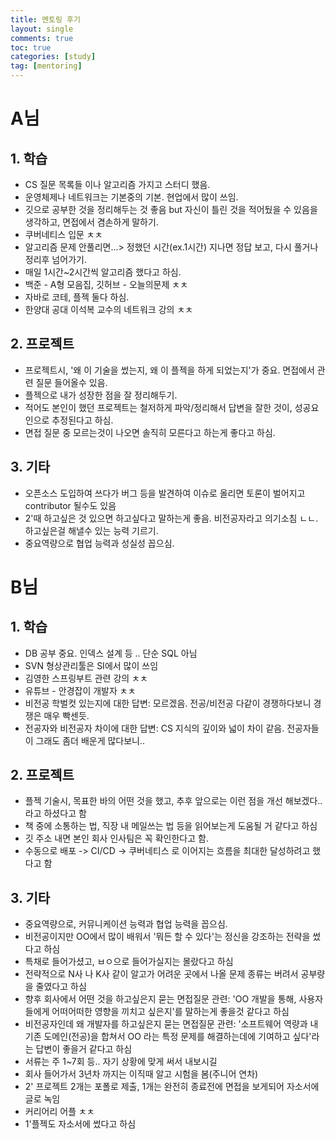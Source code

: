 ```yaml
---
title: 멘토링 후기
layout: single
comments: true
toc: true
categories: [study]
tag: [mentoring]
---
```


# A님
## 1. 학습 
- CS 질문 목록들 이나 알고리즘 가지고 스터디 했음.
- 운영체제나 네트워크는 기본중의 기본. 현업에서 많이 쓰임.
- 깃으로 공부한 것을 정리해두는 것 좋음 but 자신이 틀린 것을 적어뒀을 수 있음을 생각하고, 면접에서 겸손하게 말하기.
- 쿠버네티스 입문 ㅊㅊ
- 알고리즘 문제 안풀리면...> 정했던 시간(ex.1시간) 지나면 정답 보고, 다시 풀거나 정리후 넘어가기.
- 매일 1시간~2시간씩 알고리즘 했다고 하심.
- 백준 - A형 모음집, 깃허브 - 오늘의문제 ㅊㅊ
- 자바로 코테, 플젝 둘다 하심.
- 한양대 공대 이석복 교수의 네트워크 강의 ㅊㅊ

## 2. 프로젝트
- 프로젝트시, '왜 이 기술을 썼는지, 왜 이 플젝을 하게 되었는지'가 중요. 면접에서 관련 질문 들어올수 있음.
- 플젝으로 내가 성장한 점을 잘 정리해두기. 
- 적어도 본인이 했던 프로젝트는 철저하게 파악/정리해서 답변을 잘한 것이, 성공요인으로 추정된다고 하심.
- 면접 질문 중 모르는것이 나오면 솔직히 모른다고 하는게 좋다고 하심.

## 3. 기타
- 오픈소스 도입하여 쓰다가 버그 등을 발견하여 이슈로 올리면 토론이 벌어지고 contributor 될수도 있음
- 2'때 하고싶은 것 있으면 하고싶다고 말하는게 좋음. 비전공자라고 의기소침 ㄴㄴ. 하고싶은걸 해낼수 있는 능력 기르기. 
- 중요역량으로 협업 능력과 성실성 꼽으심.


# B님
## 1. 학습 
- DB 공부 중요. 인덱스 설계 등 .. 단순 SQL 아님
- SVN 형상관리툴은 SI에서 많이 쓰임
- 김영한 스프링부트 관련 강의 ㅊㅊ
- 유튜브 - 안경잡이 개발자 ㅊㅊ
- 비전공 학벌컷 있는지에 대한 답변: 모르겠음. 전공/비전공 다같이 경쟁하다보니 경쟁은 매우 빡센듯.
- 전공자와 비전공자 차이에 대한 답변: CS 지식의 깊이와 넓이 차이 같음. 전공자들이 그래도 좀더 배운게 많다보니..

## 2. 프로젝트
- 플젝 기술시, 목표한 바의 어떤 것을 했고, 추후 앞으로는 이런 점을 개선 해보겠다..라고 하셨다고 함
- 책 중에 소통하는 법, 직장 내 메일쓰는 법 등을 읽어보는게 도움될 거 같다고 하심
- 깃 주소 내면 본인 회사 인사팀은 꼭 확인한다고 함.
- 수동으로 배포 -> CI/CD -> 쿠버네티스 로 이어지는 흐름을 최대한 달성하려고 했다고 함

## 3. 기타
- 중요역량으로, 커뮤니케이션 능력과 협업 능력을 꼽으심. 
- 비전공이지만 OO에서 많이 배워서 '뭐든 할 수 있다'는 정신을 강조하는 전략을 썼다고 하심
- 특채로 들어가셨고, ㅂㅇ으로 들어가실지는 몰랐다고 하심
- 전략적으로 N사 나 K사 같이 알고가 어려운 곳에서 나올 문제 종류는 버려서 공부량을 줄였다고 하심
- 향후 회사에서 어떤 것을 하고싶은지 묻는 면접질문 관련: 'OO 개발을 통해, 사용자들에게 어떠어떠한 영향을 끼치고 싶은지'를 말하는게 좋을것 같다고 하심
- 비전공자인데 왜 개발자를 하고싶은지 묻는 면접질문 관련: '소프트웨어 역량과 내 기존 도메인(전공)을 합쳐서 OO 라는 특정 문제를 해결하는데에 기여하고 싶다'라는 답변이 좋을거 같다고 하심
- 서류는 주 1~7회 등.. 자기 상황에 맞게 써서 내보시길
- 회사 들어가서 3년차 까지는 이직때 알고 시험을 봄(주니어 연차)
- 2' 프로젝트 2개는 포폴로 제출, 1개는 완전히 종료전에 면접을 보게되어 자소서에 글로 녹임
- 커리어리 어플 ㅊㅊ
- 1'플젝도 자소서에 썼다고 하심
